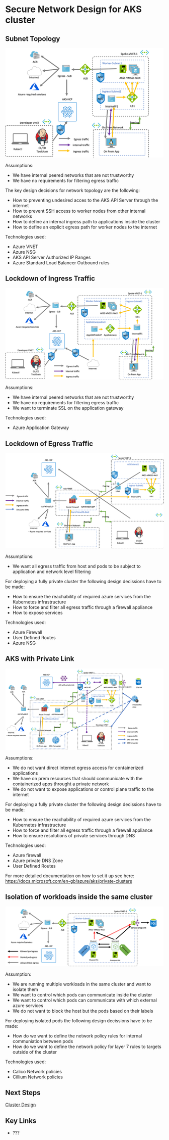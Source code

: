 # Secure Network Design for AKS cluster

## Subnet Topology

![Network design](img/vnet-design.png)

Assumptions:

- We have internal peered networks that are not trustworthy
- We have no requirements for filtering egress traffic

The key design decisions for network topology are the following:

- How to preventing undesired acces to the AKS API Server through the internet 
- How to prevent SSH access to worker nodes from other internal networks
- How to define an internal ingress path to applications inside the cluster
- How to define an explicit egress path for worker nodes to the internet


Technologies used:
- Azure VNET
- Azure NSG
- AKS API Server Authorized IP Ranges
- Azure Standard Load Balancer Outbound rules

## Lockdown of Ingress Traffic

![AppGateway Ingress](img/cluster-ingress.png)

Assumptions:

- We have internal peered networks that are not trustworthy
- We have no requirements for filtering egress traffic
- We want to terminate SSL on the application gateway

Technologies used:

- Azure Application Gateway

## Lockdown of Egress Traffic

![Firewall](img/cluster-egress.png)

Assumptions:

- We want all egress traffic from host and pods to be subject to application and network level filtering 

For deploying a fully private cluster the following design decissions have to be made:

- How to ensure the reachability of required azure services from the Kubernetes infrastructure
- How to force and filter all egress traffic through a firewall appliance
- How to expose services 

Technologies used:

- Azure Firewall
- User Defined Routes
- Azure NSG

## AKS with Private Link

![Fully private Clusters](img/private-cluster.png)

Assumptions:

- We do not want direct internet egress access for containerized applications
- We have on prem resources that should communicate with the containerized apps throught a private network
- We do not want to expose applications or control plane traffic to the internet

For deploying a fully private cluster the following design decissions have to be made:

- How to ensure the reachability of required azure services from the Kubernetes infrastructure
- How to force and filter all egress traffic through a firewall appliance
- How to ensure resolutions of private services through DNS

Technologies used:

- Azure firewall
- Azure private DNS Zone
- User Defined Routes

For more detailed documentation on how to set it up see here: https://docs.microsoft.com/en-gb/azure/aks/private-clusters

## Isolation of workloads inside the same cluster

![Pod egress limitations](img/pod-egress.png)

Assumption:

- We are running multiple workloads in the same cluster and want to isolate them
- We want to control which pods can communicate inside the cluster
- We want to control which pods can communicate with which external azure services
- We do not want to block the host but the pods based on their labels

For deploying isolated pods the following design decissions have to be made:

- How do we want to define the network policy rules for internal communiation between pods
- How do we want to define the network policy for layer 7 rules to targets outside of the cluster

Technologies used:

- Calico Network policies
- Cillium Network policies

## Next Steps

[Cluster Design](/cluster-design/README.md)

## Key Links

* ???
